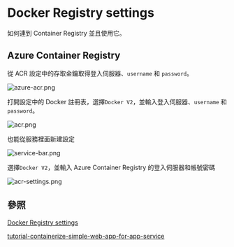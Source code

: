 # Docker Registry settings

如何連到 Container Registry 並且使用它。

## Azure Container Registry

從 ACR 設定中的存取金鑰取得登入伺服器、`username` 和 `password`。

![azure-acr.png](azure-acr.png)

打開設定中的 Docker 註冊表，選擇`Docker V2`，並輸入登入伺服器、`username` 和 `password`。

![acr.png](acr.png)

也能從服務裡面新建設定

![service-bar.png](service-bar.png)

選擇`Docker V2`，並輸入 Azure Container Registry 的登入伺服器和帳號密碼

![acr-settings.png](acr-settings.png)

## 參照

[Docker Registry settings](https://www.jetbrains.com/help/pycharm/settings-docker-registry.html)

[tutorial-containerize-simple-web-app-for-app-service](https://learn.microsoft.com/zh-tw/azure/developer/python/tutorial-containerize-simple-web-app-for-app-service?tabs=web-app-fastapi)